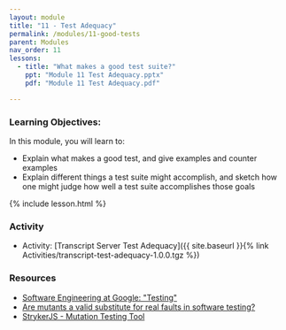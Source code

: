 ```yaml
---
layout: module
title: "11 - Test Adequacy"
permalink: /modules/11-good-tests
parent: Modules
nav_order: 11
lessons: 
  - title: "What makes a good test suite?"
    ppt: "Module 11 Test Adequacy.pptx"
    pdf: "Module 11 Test Adequacy.pdf"

---
```

### Learning Objectives:
In this module, you will learn to:
* Explain what makes a good test, and give examples and counter examples
* Explain different things a test suite might accomplish, and sketch how one might judge how well a test suite accomplishes those goals

{% include lesson.html %}

### Activity
* Activity: [Transcript Server Test Adequacy]({{ site.baseurl }}{% link Activities/transcript-test-adequacy-1.0.0.tgz %})


### Resources
* [Software Engineering at Google: "Testing"](https://learning.oreilly.com/library/view/software-engineering-at/9781492082781/ch11.html)
* [Are mutants a valid substitute for real faults in software testing?](https://homes.cs.washington.edu/~mernst/pubs/mutation-effectiveness-fse2014-abstract.html)
* [StrykerJS - Mutation Testing Tool](https://stryker-mutator.io)